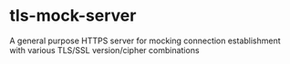 # tls-mock-server
A general purpose HTTPS server for mocking connection establishment with various TLS/SSL version/cipher combinations
